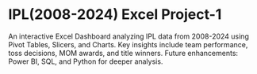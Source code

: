 # IPL(2008-2024) Excel Project-1 
An interactive Excel Dashboard analyzing IPL data from 2008-2024 using Pivot Tables, Slicers, and Charts. Key insights include team performance, toss decisions, MOM awards, and title winners. Future enhancements: Power BI, SQL, and Python for deeper analysis.
